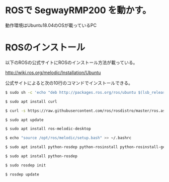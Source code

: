 # ROSで SegwayRMP200 を動かす。
動作環境はUbuntu18.04のOSが載っているPC
# ROSのインストール
以下のROSの公式サイトにROSのインストール方法が載っている。

http://wiki.ros.org/melodic/Installation/Ubuntu

公式サイトによると次の10行のコマンドでインストールできる。

```bash
$ sudo sh -c 'echo "deb http://packages.ros.org/ros/ubuntu $(lsb_release -sc) main" > /etc/apt/sources.list.d/ros-latest.list'
```
```bash
$ sudo apt install curl
```
```bash
$ curl -s https://raw.githubusercontent.com/ros/rosdistro/master/ros.asc | sudo apt-key add -
```
```bash
$ sudo apt update
```
```bash
$ sudo apt install ros-melodic-desktop
```
```bash
$ echo "source /opt/ros/melodic/setup.bash" >> ~/.bashrc
```
```bash
$ sudo apt install python-rosdep python-rosinstall python-rosinstall-generator python-wstool build-essential
```
```bash
$ sudo apt install python-rosdep
```
```bash
$ sudo rosdep init
```
```bash
$ rosdep update
```

